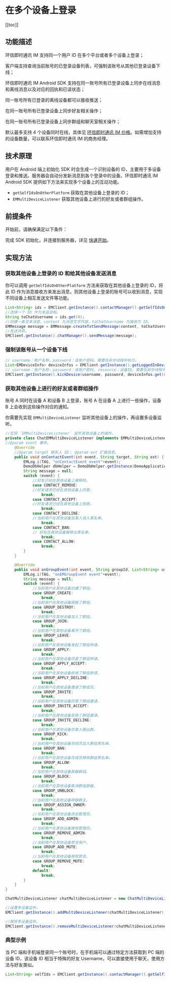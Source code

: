 # 在多个设备上登录

[[toc]]

## 功能描述

环信即时通讯 IM 支持同一个用户 ID 在多个平台或者多个设备上登录；

客户端支持查询当前账号的已登录设备列表，可强制该账号从其他已登录设备下线；

环信即时通讯 IM Android SDK 支持在同一账号所有已登录设备上同步在线消息和离线消息以及对应的回执和已读状态；

同一账号所有已登录的离线设备都可以接收推送；

在同一账号所有已登录设备上同步好友相关操作；

在同一账号所有已登录设备上同步群组和聊天室相关操作；

默认最多支持 4 个设备同时在线，具体见 [环信即时通讯 IM 价格](https://www.easemob.com/pricing/im)。如需增加支持的设备数量，可以联系环信即时通讯 IM 的商务经理。

## 技术原理

用户在 Android 端上初始化 SDK 时会生成一个识别设备的 ID，主要用于多设备登录和推送。服务器会自动分发新消息到各个登录中的设备。环信即时通讯 IM Android SDK 提供如下方法来实现多个设备上的互动功能。

- `getSelfIdsOnOtherPlatform` 获取在其他设备上登录的 ID；
- `EMMultiDeviceListener` 获取其他设备上进行的好友或者群组操作。

## 前提条件

开始前，请确保满足以下条件：

完成 SDK 初始化，并连接到服务器，详见 [快速开始](quickstart.html)。

## 实现方法

### 获取其他设备上登录的 ID 和给其他设备发送消息

你可以调用 `getSelfIdsOnOtherPlatform` 方法来获取在其他设备上登录的 ID，将此 ID 作为消息接收方来发出消息，则其他设备上登录的账号可以收到消息，实现不同设备上相互发送文件等功能。

```java
List<String> ids = EMClient.getInstance().contactManager().getSelfIdsOnOtherPlatform();
//选择一个 ID 作为发送目标。
String toChatUsername = ids.get(0);
//创建一条文本消息，content 为消息文字内容，toChatUsername 为接收方 ID。
EMMessage message = EMMessage.createTxtSendMessage(content, toChatUsername); 
//发送消息。
EMClient.getInstance().chatManager().sendMessage(message); 
```

### 强制该账号从一个设备下线

```java
// username：账户名称，password：该账户密码。需要在异步线程中执行。
List<EMDeviceInfo> deviceInfos = EMClient.getInstance().getLoggedInDevicesFromServer(username, password);
// username：账户名称，password：该账户密码, resource：设备ID。需要在异步线程中执行。
EMClient.getInstance().kickDevice(username, password, deviceInfos.get(selectedIndex).getResource());
```

### 获取其他设备上进行的好友或者群组操作

账号 A 同时在设备 A 和设备 B 上登录，账号 A 在设备 A 上进行一些操作，设备 B 上会收到这些操作对应的通知。

你需要先实现 `EMMultiDeviceListener` 监听其他设备上的操作，再设置多设备监听。

```java
//实现 `EMMultiDeviceListener` 监听其他设备上的操作。
private class ChatEMMultiDeviceListener implements EMMultiDeviceListener {
//@param event 事件。
    @Override
    //@param target 联系⼈ ID； @param ext 扩展信息。
    public void onContactEvent(int event, String target, String ext) {
        EMLog.i(TAG, "onContactEvent event"+event);
        DemoDbHelper dbHelper = DemoDbHelper.getInstance(DemoApplication.getInstance());
        String message = null;
        switch (event) {
            //好友已经在其他设备上被移除。
            case CONTACT_REMOVE: 
            //好友请求已经在其他设备上同意。    
                break;
            case CONTACT_ACCEPT:
            //好友请求已经在其他设备上拒绝。
                break;    
            case CONTACT_DECLINE: 
            //当前用户在其他设备加某人进入黑名单。
                break;    
            case CONTACT_BAN: 
            // 好友在其他设备被移出黑名单。 
                break;   
            case CONTACT_ALLOW:
                break; 
        }
    }

    @Override
    public void onGroupEvent(int event, String groupId, List<String> usernames) {
        EMLog.i(TAG, "onEMGroupEvent event"+event);
        String message = null;
        switch (event) {
            //当前⽤户在其他设备创建了群组。
            case GROUP_CREATE:
                break;
            //当前⽤户在其他设备销毁了群组。
            case GROUP_DESTROY:
                break;
            //当前⽤户在其他设备加⼊了群组。
            case GROUP_JOIN:
                break;
            //当前⽤户在其他设备离开了群组。
            case GROUP_LEAVE:
                break;
            //当前⽤户在其他设备发起了群组申请。
            case GROUP_APPLY:
                break;
            //当前⽤户在其他设备同意了群组申请。
            case GROUP_APPLY_ACCEPT:
                break;
            //当前⽤户在其他设备拒绝了群组申请。
            case GROUP_APPLY_DECLINE:
                break;
            //当前⽤户在其他设备邀请了群成员。
            case GROUP_INVITE:
                break;
            //当前⽤户在其他设备同意了群组邀请。
            case GROUP_INVITE_ACCEPT:
                break;
            //当前⽤户在其他设备拒绝了群组邀请。
            case GROUP_INVITE_DECLINE:
                break;
            //当前⽤户在其他设备将某⼈踢出群。
            case GROUP_KICK:
                break;
            //当前⽤户在其他设备将成员加⼊群组⿊名单。
            case GROUP_BAN:
                break;
            //当前⽤户在其他设备将成员移除群组⿊名单。
            case GROUP_ALLOW:
                break;
            //当前⽤户在其他设备屏蔽群组。
            case GROUP_BLOCK:
                break;
            //当前⽤户在其他设备取消群组屏蔽。
            case GROUP_UNBLOCK:
                break;
            //当前⽤户在其他设备转移群主。
            case GROUP_ASSIGN_OWNER:
                break;
            //当前⽤户在其他设备添加管理员。
            case GROUP_ADD_ADMIN:
                break;
            //当前⽤户在其他设备移除管理员。
            case GROUP_REMOVE_ADMIN:
                break;
            //当前⽤户在其他设备禁⾔⽤户。
            case GROUP_ADD_MUTE:
                break;
            //当前⽤户在其他设备移除禁⾔。
            case GROUP_REMOVE_MUTE:
                break;
            default:
                break;
        }
    }
}

ChatMultiDeviceListener chatMultiDeviceListener = new ChatMultiDeviceListener();

//设置多设备监听。
EMClient.getInstance().addMultiDeviceListener(chatMultiDeviceListener);

//移除多设备监听。
EMClient.getInstance().removeMultiDeviceListener(chatMultiDeviceListener);
```

### 典型示例

当 PC 端和手机端登录同一个账号时，在手机端可以通过特定方法获取到 PC 端的设备 ID，该设备 ID 相当于特殊的好友 Username，可以直接使用于聊天，使用方法与好友类似。

```java
List<String> selfIds = EMClient.getInstance().contactManager().getSelfIdsOnOtherPlatform();
```